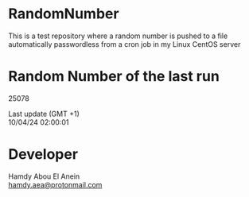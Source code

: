 # RandomNumber    
This is a test repository where a random number is pushed to a file automatically passwordless from a cron job in my Linux CentOS server    
# Random Number of the last run   
25078
      
Last update (GMT +1)    
10/04/24 02:00:01
# Developer    
Hamdy Abou El Anein   
hamdy.aea@protonmail.com
